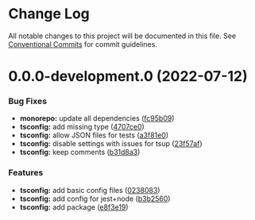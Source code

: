 # Change Log

All notable changes to this project will be documented in this file.
See [Conventional Commits](https://conventionalcommits.org) for commit guidelines.

# 0.0.0-development.0 (2022-07-12)

### Bug Fixes

- **monorepo:** update all dependencies ([fc95b09](https://github.com/homer0/packages/commit/fc95b096bc4c2976ba5cd9c7354890137b66a3bd))
- **tsconfig:** add missing type ([4707ce0](https://github.com/homer0/packages/commit/4707ce03d18dc5ae52b99dcb9c7fc3a8baa0de5e))
- **tsconfig:** allow JSON files for tests ([a3f81e0](https://github.com/homer0/packages/commit/a3f81e0ff8e1b59b5f6ed82825e52d28c719da12))
- **tsconfig:** disable settings with issues for tsup ([23f57af](https://github.com/homer0/packages/commit/23f57af6f1738e8fa93104260f192211dc88710f))
- **tsconfig:** keep comments ([b31d8a3](https://github.com/homer0/packages/commit/b31d8a3d520e5c33a68007fdf11a0e41fc3eb22b))

### Features

- **tsconfig:** add basic config files ([0238083](https://github.com/homer0/packages/commit/02380832e1b68bbf800a2f4416d1496d52a88eb5))
- **tsconfig:** add config for jest+node ([b3b2560](https://github.com/homer0/packages/commit/b3b25608f6ca5bd8806510bef76b2d9f870ee0fc))
- **tsconfig:** add package ([e8f3e19](https://github.com/homer0/packages/commit/e8f3e19b39381d04c84c84ed35fc76495570bbeb))
